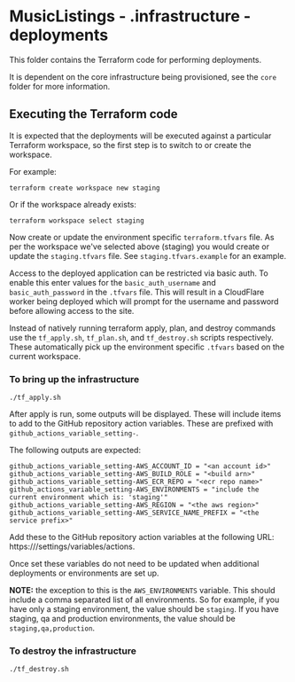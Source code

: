 # MusicListings - .infrastructure - deployments
This folder contains the Terraform code for performing deployments.

It is dependent on the core infrastructure being provisioned, see the `core`
folder for more information.

## Executing the Terraform code
It is expected that the deployments will be executed against a particular
Terraform workspace, so the first step is to switch to or create the workspace.

For example:
```
terraform create workspace new staging
```

Or if the workspace already exists:
```
terraform workspace select staging
```

Now create or update the environment specific `terraform.tfvars` file.  As per
the workspace we've selected above (staging) you would create or update the
`staging.tfvars` file.  See `staging.tfvars.example` for an example.

Access to the deployed application can be restricted via basic auth.  To enable
this enter values for the `basic_auth_username` and `basic_auth_password` in the
`.tfvars` file.  This will result in a CloudFlare worker being deployed which
will prompt for the username and password before allowing access to the site.

Instead of natively running terraform apply, plan, and destroy commands use the
`tf_apply.sh`, `tf_plan.sh`, and `tf_destroy.sh` scripts respectively.  These
automatically pick up the environment specific `.tfvars` based on the
current workspace.

### To bring up the infrastructure

```
./tf_apply.sh
```

After apply is run, some outputs will be displayed.  These will include items
to add to the GitHub repository action variables.  These are prefixed with
`github_actions_variable_setting-`.

The following outputs are expected:
```
github_actions_variable_setting-AWS_ACCOUNT_ID = "<an account id>"
github_actions_variable_setting-AWS_BUILD_ROLE = "<build arn>"
github_actions_variable_setting-AWS_ECR_REPO = "<ecr repo name>"
github_actions_variable_setting-AWS_ENVIRONMENTS = "include the current environment which is: 'staging'"
github_actions_variable_setting-AWS_REGION = "<the aws region>"
github_actions_variable_setting-AWS_SERVICE_NAME_PREFIX = "<the service prefix>"
```

Add these to the GitHub repository action variables at the following URL:
https://<the github repo url>/settings/variables/actions.

Once set these variables do not need to be updated when additional deployments
or environments are set up.

**NOTE:** the exception to this is the `AWS_ENVIRONMENTS` variable.  This should
include a comma separated list of all environments.  So for example, if you have
only a staging environment, the value should be `staging`.  If you have staging,
qa and production environments, the value should be `staging,qa,production`.

### To destroy the infrastructure

```
./tf_destroy.sh
```
